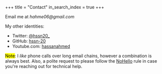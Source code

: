 +++
title =  "Contact"
in_search_index = true
+++

Email me at _hahme06@gmail.com_

My other identities:

- Twitter: [@hssn20\_](https://twitter.com/hssn_20)
- GitHub: [hssn-20](https://github.com/hssn-20)
- Youtube.com: [hassanahmed](https://www.youtube.com/channel/UC2JzmzYZYx40OT9Rg8Ttv5Q)

<mark>Note</mark>: I _like_ phone calls over long email chains, however a combination is always best.  Also, a polite request to please follow the [NoHello](https://www.nohello.com/2013/01/please-dont-say-just-hello-in-chat.html?m=1) rule in case you're reaching out for technical help.
